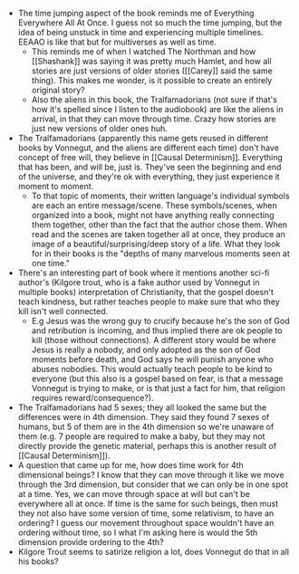 - The time jumping aspect of the book reminds me of Everything Everywhere All At Once. I guess not so much the time jumping, but the idea of being unstuck in time and experiencing multiple timelines. EEAAO is like that but for multiverses as well as time.
	- This reminds me of when I watched The Northman and how [[Shashank]] was saying it was pretty much Hamlet, and how all stories are just versions of older stories ([[Carey]] said the same thing). This makes me wonder, is it possible to create an entirely original story?
	- Also the aliens in this book, the Tralfamadorians (not sure if that's how it's spelled since I listen to the audiobook) are like the aliens in arrival, in that they can move through time. Crazy how stories are just new versions of older ones huh.
- The Tralfamadorians (apparently this name gets reused in different books by Vonnegut, and the aliens are different each time) don't have concept of free will, they believe in [[Causal Determinism]]. Everything that has been, and will be, just is. They've seen the beginning and end of the universe, and they're ok with everything, they just experience it moment to moment.
	- To that topic of moments, their written language's individual symbols are each an entire message/scene. These symbols/scenes, when organized into a book, might not have anything really connecting them together, other than the fact that the author chose them. When read and the scenes are taken together all at once, they produce an image of a beautiful/surprising/deep story of a life. What they look for in their books is the "depths of many marvelous moments seen at one time."
- There's an interesting part of book where it mentions another sci-fi author's (Kilgore trout, who is a fake author used by Vonnegut in multiple books) interpretation of Christianity, that the gospel doesn't teach kindness, but rather teaches people to make sure that who they kill isn't well connected.
	- E.g Jesus was the wrong guy to crucify because he's the son of God and retribution is incoming, and thus implied there are ok people to kill (those without connections). A different story would be where Jesus is really a nobody, and only adopted as the son of God moments before death, and God says he will punish anyone who abuses nobodies. This would actually teach people to be kind to everyone (but this also is a gospel based on fear, is that a message Vonnegut is trying to make, or is that just a fact for him, that religion requires reward/consequence?).
- The Tralfamadorians had 5 sexes; they all looked the same but the differences were in 4th dimension. They said they found 7 sexes of humans, but 5 of them are in the 4th dimension so we're unaware of them (e.g. 7 people are required to make a baby, but they may not directly provide the genetic material, perhaps this is another result of [[Causal Determinism]]).
- A question that came up for me, how does time work for 4th dimensional beings? I know that they can move through it like we move through the 3rd dimension, but consider that we can only be in one spot at a time. Yes, we can move through space at will but can't be everywhere all at once. If time is the same for such beings, then must they not also have some version of time, some relativism, to have an ordering? I guess our movement throughout space wouldn't have an ordering without time, so I what I'm asking here is would the 5th dimension provide ordering to the 4th?
- Kilgore Trout seems to satirize religion a lot, does Vonnegut do that in all his books?
